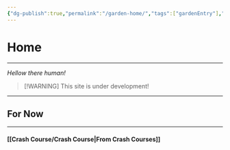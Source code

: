 ```yaml
---
{"dg-publish":true,"permalink":"/garden-home/","tags":["gardenEntry"],"noteIcon":"🏠"}
---
```


# Home
---
*Hellow there human!*


> [!WARNING] This site is under development! 
> 

___
## For Now
___
#### [[Crash Course/Crash Course\|From Crash Courses]]


